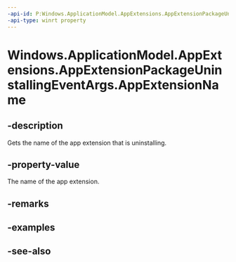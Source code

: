 ```yaml
---
-api-id: P:Windows.ApplicationModel.AppExtensions.AppExtensionPackageUninstallingEventArgs.AppExtensionName
-api-type: winrt property
---
```


<!-- Property syntax
public string AppExtensionName { get; }
-->

# Windows.ApplicationModel.AppExtensions.AppExtensionPackageUninstallingEventArgs.AppExtensionName

## -description
Gets the name of the app extension that is uninstalling.

## -property-value
The name of the app extension.

## -remarks

## -examples

## -see-also

